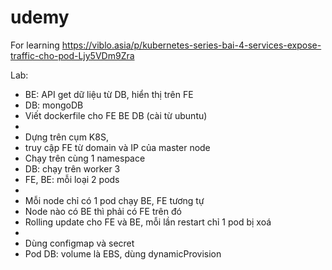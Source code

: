 # udemy
For learning
https://viblo.asia/p/kubernetes-series-bai-4-services-expose-traffic-cho-pod-Ljy5VDm9Zra


Lab:
-	BE: API get dữ liệu từ DB, hiển thị trên FE
-	DB: mongoDB
-	Viết dockerfile cho FE BE DB (cài từ ubuntu)
-	
-	Dựng trên cụm K8S, 
-	truy cập FE từ domain và IP của master node
-	Chạy trên cùng 1 namespace
-	DB: chạy trên worker 3
-	FE, BE: mỗi loại 2 pods
-	
-	Mỗi node chỉ có 1 pod chạy BE, FE tương tự 
-	Node nào có BE thì phải có FE trên đó
-	Rolling update cho FE và BE, mỗi lần restart chỉ 1 pod bị xoá
-	
-	Dùng configmap và secret
-	Pod DB: volume là EBS, dùng dynamicProvision
